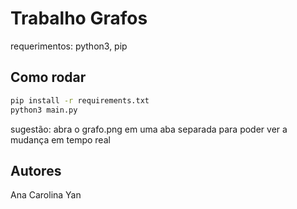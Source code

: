 # Trabalho Grafos

requerimentos: python3, pip

## Como rodar

```bash
pip install -r requirements.txt
python3 main.py
```

sugestão: abra o grafo.png em uma aba separada para poder ver a mudança em tempo real

## Autores

Ana Carolina
Yan
